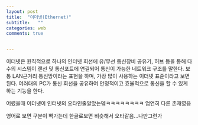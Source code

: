```yaml
---
layout: post
title:  "이더넷(Ethernet)"
subtitle:   ""
categories: web
comments: true


---
```


이더넷은 원칙적으로 하나의 인터넷 회선에 유/무선 통신장비 공유기, 허브 등을 통해 다수의 시스템이 랜선 및 통신포트에 연결되어 통신이 가능한 네트워크 구조를 말한다. 보통 LAN근거리 통신망이라는 표현을 하며, 가장 많이 사용하는 이더넷 표준이라고 보면 된다. 여러대의 PC가 통신 회선을 공유하여 안정적이고 효율적으로 통신을 할 수 있게 하는 기능을 한다.



어렸을때 이더넷이 인터넷의 오타인줄알았는뎈ㅋㅋㅋㅋㅋㅋㅋㅋ 엄연히 다른 존재였음 

영어로 보면 구분이 뽝가는데 한글로보면 비슷해서 오타같음...나만그런가